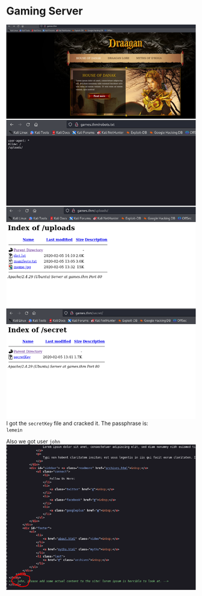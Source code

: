 # Gaming Server
![games.thm](./imgs/games.thm.png)<br>
![robots.txt](./imgs/robots.txt.png)<br>
![uploads](./imgs/uploads.png)<br>
![secret](./imgs/secret.png)<br>
I got the `secretKey` file and cracked it. The passphrase is:<br>
`lemein`<br>

Also we got user `john`<br>
![john](./imgs/john.png)<br>

